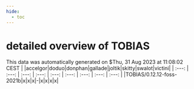 ```yaml
---
hide:
  - toc
---
```


detailed overview of TOBIAS
===========================


This data was automatically generated on $Thu, 31 Aug 2023 at 11:08:02 CEST
| |accelgor|doduo|donphan|gallade|joltik|skitty|swalot|victini|
| :---: | :---: | :---: | :---: | :---: | :---: | :---: | :---: | :---: |
|TOBIAS/0.12.12-foss-2021b|x|x|x|-|x|x|x|x|

